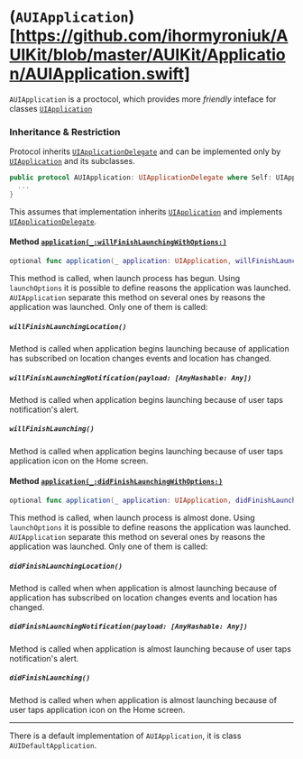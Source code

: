 # (`AUIApplication`)[https://github.com/ihormyroniuk/AUIKit/blob/master/AUIKit/Application/AUIApplication.swift]

`AUIApplication` is a proctocol, which provides more _friendly_ inteface for classes [`UIApplication`](https://developer.apple.com/documentation/uikit/uiapplication)

### Inheritance & Restriction

Protocol inherits [`UIApplicationDelegate`](https://developer.apple.com/documentation/uikit/uiapplicationdelegate) and can be implemented only by [`UIApplication`](https://developer.apple.com/documentation/uikit/uiapplication) and its subclasses. 

```swift
public protocol AUIApplication: UIApplicationDelegate where Self: UIApplication {
  ...
}
```

This assumes that implementation inherits [`UIApplication`](https://developer.apple.com/documentation/uikit/uiapplication) and implements [`UIApplicationDelegate`](https://developer.apple.com/documentation/uikit/uiapplicationdelegate).

#### Method [`application(_:willFinishLaunchingWithOptions:)`](https://developer.apple.com/documentation/uikit/uiapplicationdelegate/1623032-application)

```swift
optional func application(_ application: UIApplication, willFinishLaunchingWithOptions launchOptions: [UIApplication.LaunchOptionsKey: Any]? = nil) -> Bool
```

This method is called, when launch process has begun. Using `launchOptions` it is possible to define reasons the application was launched. `AUIApplication` separate this method on several ones by reasons the application was launched. Only one of them is called: 

##### `willFinishLaunchingLocation()`
Method is called when application begins launching because of application has subscribed on location changes events and location has changed.

##### `willFinishLaunchingNotification(payload: [AnyHashable: Any])`
Method is called when application begins launching because of user taps notification's alert.

##### `willFinishLaunching()`
Method is called when application begins launching because of user taps application icon on the Home screen.

#### Method [`application(_:didFinishLaunchingWithOptions:)`](https://developer.apple.com/documentation/uikit/uiapplicationdelegate/1622921-application)

```swift
optional func application(_ application: UIApplication, didFinishLaunchingWithOptions launchOptions: [UIApplication.LaunchOptionsKey: Any]? = nil) -> Bool
```

This method is called, when launch process is almost done. Using `launchOptions` it is possible to define reasons the application was launched. `AUIApplication` separate this method on several ones by reasons the application was launched. Only one of them is called: 

##### `didFinishLaunchingLocation()`
Method is called when when application is almost launching because of application has subscribed on location changes events and location has changed.

##### `didFinishLaunchingNotification(payload: [AnyHashable: Any])`
Method is called when application is almost launching because of user taps notification's alert.

##### `didFinishLaunching()`
Method is called when when application is almost launching because of user taps application icon on the Home screen.

---

There is a default implementation of `AUIApplication`, it is class `AUIDefaultApplication`.
